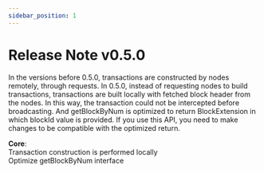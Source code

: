 ```yaml
---
sidebar_position: 1
---
```


# Release Note v0.5.0


In the versions before 0.5.0, transactions are constructed by nodes remotely, through requests. In 0.5.0, instead of requesting nodes to build transactions, transactions are built locally with fetched block header from the nodes. In this way, the transaction could not be intercepted before broadcasting. And getBlockByNum is optimized to return BlockExtension in which blockId value is provided. If you use this API, you need to make changes to be compatible with the optimized return.

**Core**:  
Transaction construction is performed locally  
Optimize getBlockByNum interface